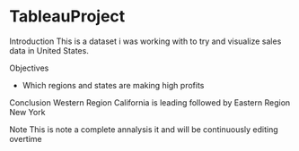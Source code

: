 # TableauProject
Introduction 
This is a dataset i was working with to try and visualize sales data in United States. 

Objectives 
   * Which regions and states are making high profits 
  
  
  
  
  Conclusion 
  Western Region California is leading followed by Eastern Region New York 
  
  Note 
  This is note a complete annalysis it and will be continuously editing overtime 
 
